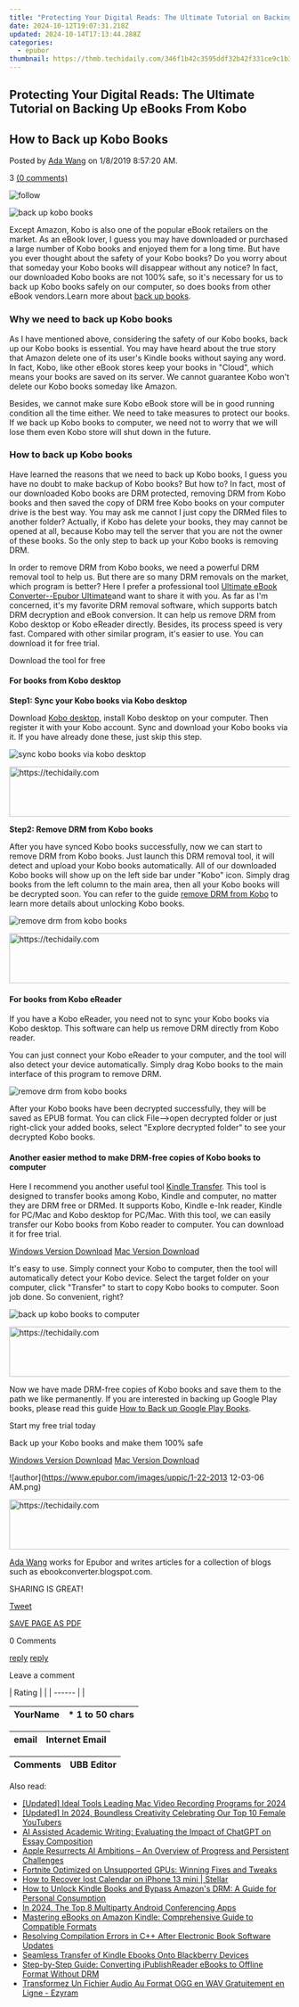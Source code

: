 ```yaml
---
title: "Protecting Your Digital Reads: The Ultimate Tutorial on Backing Up eBooks From Kobo"
date: 2024-10-12T19:07:31.218Z
updated: 2024-10-14T17:13:44.288Z
categories:
  - epubor
thumbnail: https://thmb.techidaily.com/346f1b42c3595ddf32b42f331ce9c1b3e2f2115976dbfc26ef5bc200fbe009cd.jpg
---
```


## Protecting Your Digital Reads: The Ultimate Tutorial on Backing Up eBooks From Kobo

## How to Back up Kobo Books

Posted by [Ada Wang](https://plus.google.com/+AdaWang/posts) on 1/8/2019 8:57:20 AM.

3 [(0 comments)](http://www.epubor.com/#comment-area) 

![follow](http://www.epubor.com/images/follow.png)

![back up kobo books](http://www.epubor.com/images/uppic/Back-up-Kobo-books.png)

Except Amazon, Kobo is also one of the popular eBook retailers on the market. As an eBook lover, I guess you may have downloaded or purchased a large number of Kobo books and enjoyed them for a long time. But have you ever thought about the safety of your Kobo books? Do you worry about that someday your Kobo books will disappear without any notice? In fact, our downloaded Kobo books are not 100% safe, so it's necessary for us to back up Kobo books safely on our computer, so does books from other eBook vendors.Learn more about [back up books](https://tools.techidaily.com/epubor/products/).

### Why we need to back up Kobo books

As I have mentioned above, considering the safety of our Kobo books, back up our Kobo books is essential. You may have heard about the true story that Amazon delete one of its user's Kindle books without saying any word. In fact, Kobo, like other eBook stores keep your books in "Cloud", which means your books are saved on its server. We cannot guarantee Kobo won't delete our Kobo books someday like Amazon.

Besides, we cannot make sure Kobo eBook store will be in good running condition all the time either. We need to take measures to protect our books. If we back up Kobo books to computer, we need not to worry that we will lose them even Kobo store will shut down in the future. 

###  How to back up Kobo books

Have learned the reasons that we need to back up Kobo books, I guess you have no doubt to make backup of Kobo books? But how to? In fact, most of our downloaded Kobo books are DRM protected, removing DRM from Kobo books and then saved the copy of DRM free Kobo books on your computer drive is the best way. You may ask me cannot I just copy the DRMed files to another folder? Actually, if Kobo has delete your books, they may cannot be opened at all, because Kobo may tell the server that you are not the owner of these books. So the only step to back up your Kobo books is removing DRM.

In order to remove DRM from Kobo books, we need a powerful DRM removal tool to help us. But there are so many DRM removals on the market, which program is better? Here I prefer a professional tool [Ultimate eBook Converter--Epubor Ultimate](https://tools.techidaily.com/epubor/ultimate/)and want to share it with you. As far as I'm concerned, it's my favorite DRM removal software, which supports batch DRM decryption and eBook conversion. It can help us remove DRM from Kobo desktop or Kobo eReader directly. Besides, its process speed is very fast. Compared with other similar program, it's easier to use. You can download it for free trial.

Download the tool for free

[](https://tools.techidaily.com/epubor/ultimate/) [](https://tools.techidaily.com/epubor/ultimate/) 

#### For books from Kobo desktop

**Step1: Sync your Kobo books via Kobo desktop**

Download [Kobo desktop](https://www.kobo.com/desktop), install Kobo desktop on your computer. Then register it with your Kobo account. Sync and download your Kobo books via it. If you have already done these, just skip this step.

![sync kobo books via kobo desktop](http://www.epubor.com/images/uppic/sync-your-kobo-books-via-kobo-desktop.png)

<!-- affiliate ads begin -->
<a href="https://unicoeye.pxf.io/c/5597632/2148772/18498" target="_top" id="2148772">
  <img src="//a.impactradius-go.com/display-ad/18498-2148772" border="0" alt="https://techidaily.com" width="728" height="90"/>
</a>
<img height="0" width="0" src="https://unicoeye.pxf.io/i/5597632/2148772/18498" style="position:absolute;visibility:hidden;" border="0" />
<!-- affiliate ads end -->

**Step2: Remove DRM from Kobo books**

After you have synced Kobo books successfully, now we can start to remove DRM from Kobo books. Just launch this DRM removal tool, it will detect and upload your Kobo books automatically. All of our downloaded Kobo books will show up on the left side bar under "Kobo" icon. Simply drag books from the left column to the main area, then all your Kobo books will be decrypted soon. You can refer to the guide [remove DRM from Kobo](https://tools.techidaily.com/epubor/products/) to learn more details about unlocking Kobo books.

![remove drm from kobo books](http://www.epubor.com/images/uppic/remove-drm-from-kobo-books.jpg)

<!-- affiliate ads begin -->
<a href="https://appsumo.8odi.net/c/5597632/2002019/7443" target="_top" id="2002019">
  <img src="//a.impactradius-go.com/display-ad/7443-2002019" border="0" alt="https://techidaily.com" width="728" height="90"/>
</a>
<img height="0" width="0" src="https://appsumo.8odi.net/i/5597632/2002019/7443" style="position:absolute;visibility:hidden;" border="0" />
<!-- affiliate ads end -->

#### For books from Kobo eReader

If you have a Kobo eReader, you need not to sync your Kobo books via Kobo desktop. This software can help us remove DRM directly from Kobo reader. 

You can just connect your Kobo eReader to your computer, and the tool will also detect your device automatically. Simply drag Kobo books to the main interface of this program to remove DRM.

![remove drm from kobo books](http://www.epubor.com/images/uppic/remove-drm-from-kobo-e-ink-reader.png)

After your Kobo books have been decrypted successfully, they will be saved as EPUB format. You can click File-->open decrypted folder or just right-click your added books, select "Explore decrypted folder" to see your decrypted Kobo books.

#### Another easier method to make DRM-free copies of Kobo books to computer

Here I recommend you another useful tool [Kindle Transfer](https://tools.techidaily.com/epubor/transfer/). This tool is designed to transfer books among Kobo, Kindle and computer, no matter they are DRM free or DRMed. It supports Kobo, Kindle e-Ink reader, Kindle for PC/Mac and Kobo desktop for PC/Mac. With this tool, we can easily transfer our Kobo books from Kobo reader to computer. You can download it for free trial.

[Windows Version Download](https://tools.techidaily.com/epubor/transfer/) [Mac Version Download](https://tools.techidaily.com/epubor/transfer/) 

It's easy to use. Simply connect your Kobo to computer, then the tool will automatically detect your Kobo device. Select the target folder on your computer, click "Transfer" to start to copy Kobo books to computer. Soon job done. So convenient, right?

![back up kobo books to computer](http://www.epubor.com/images/uppic/transfer-kobo-books-to-computer.png) 

<!-- affiliate ads begin -->
<a href="https://appsumo.8odi.net/c/5597632/2137394/7443" target="_top" id="2137394">
  <img src="//a.impactradius-go.com/display-ad/7443-2137394" border="0" alt="https://techidaily.com" width="600" height="90"/>
</a>
<img height="0" width="0" src="https://appsumo.8odi.net/i/5597632/2137394/7443" style="position:absolute;visibility:hidden;" border="0" />
<!-- affiliate ads end -->

Now we have made DRM-free copies of Kobo books and save them to the path we like permanently. If you are interested in backing up Google Play books, please read this guide [How to Back up Google Play Books](https://tools.techidaily.com/epubor/products/). 

Start my free trial today

Back up your Kobo books and make them 100% safe

[Windows Version Download](https://tools.techidaily.com/epubor/ultimate/) [Mac Version Download](https://tools.techidaily.com/epubor/ultimate/) 

![author](https://www.epubor.com/images/uppic/1-22-2013 12-03-06 AM.png)

<!-- affiliate ads begin -->
<a href="https://appsumo.8odi.net/c/5597632/2075461/7443" target="_top" id="2075461">
  <img src="//a.impactradius-go.com/display-ad/7443-2075461" border="0" alt="https://techidaily.com" width="728" height="90"/>
</a>
<img height="0" width="0" src="https://appsumo.8odi.net/i/5597632/2075461/7443" style="position:absolute;visibility:hidden;" border="0" />
<!-- affiliate ads end -->

[Ada Wang](https://plus.google.com/+AdaWang/posts) works for Epubor and writes articles for a collection of blogs such as ebookconverter.blogspot.com.

SHARING IS GREAT!

[Tweet](https://twitter.com/share) 

[SAVE PAGE AS PDF](https://tools.techidaily.com/epubor/products/) 

0 Comments

[reply](https://tools.techidaily.com/epubor/products/) [reply](https://tools.techidaily.com/epubor/products/) 

Leave a comment

| Rating |  |
| ------ |  |

| YourName | \*  1 to 50 chars |
| -------- | ----------------- |

| email | Internet Email |
| ----- | -------------- |

| Comments | UBB Editor |
| -------- | ---------- |

<ins class="adsbygoogle"
     style="display:block"
     data-ad-format="autorelaxed"
     data-ad-client="ca-pub-7571918770474297"
     data-ad-slot="1223367746"></ins>

<ins class="adsbygoogle"
     style="display:block"
     data-ad-client="ca-pub-7571918770474297"
     data-ad-slot="8358498916"
     data-ad-format="auto"
     data-full-width-responsive="true"></ins>

<span class="atpl-alsoreadstyle">Also read:</span>
<div><ul>
<li><a href="https://visual-screen-recording.techidaily.com/updated-ideal-tools-leading-mac-video-recording-programs-for-2024/"><u>[Updated] Ideal Tools Leading Mac Video Recording Programs for 2024</u></a></li>
<li><a href="https://youtube-blog.techidaily.com/ed-in-2024-boundless-creativity-celebrating-our-top-10-female-youtubers/"><u>[Updated] In 2024, Boundless Creativity Celebrating Our Top 10 Female YouTubers</u></a></li>
<li><a href="https://vp-tips.techidaily.com/ai-assisted-academic-writing-evaluating-the-impact-of-chatgpt-on-essay-composition/"><u>AI Assisted Academic Writing: Evaluating the Impact of ChatGPT on Essay Composition</u></a></li>
<li><a href="https://tech-hub.techidaily.com/apple-resurrects-ai-ambitions-an-overview-of-progress-and-persistent-challenges/"><u>Apple Resurrects AI Ambitions – An Overview of Progress and Persistent Challenges</u></a></li>
<li><a href="https://common-error.techidaily.com/fortnite-optimized-on-unsupported-gpus-winning-fixes-and-tweaks/"><u>Fortnite Optimized on Unsupported GPUs: Winning Fixes and Tweaks</u></a></li>
<li><a href="https://blog-min.techidaily.com/how-to-recover-lost-calendar-on-iphone-13-mini-stellar-by-stellar-data-recovery-ios-iphone-data-recovery/"><u>How to Recover lost Calendar on iPhone 13 mini | Stellar</u></a></li>
<li><a href="https://solve-howtos.techidaily.com/how-to-unlock-kindle-books-and-bypass-amazons-drm-a-guide-for-personal-consumption/"><u>How to Unlock Kindle Books and Bypass Amazon's DRM: A Guide for Personal Consumption</u></a></li>
<li><a href="https://video-capture.techidaily.com/in-2024-the-top-8-multiparty-android-conferencing-apps/"><u>In 2024, The Top 8 Multiparty Android Conferencing Apps</u></a></li>
<li><a href="https://solve-howtos.techidaily.com/mastering-ebooks-on-amazon-kindle-comprehensive-guide-to-compatible-formats/"><u>Mastering eBooks on Amazon Kindle: Comprehensive Guide to Compatible Formats</u></a></li>
<li><a href="https://solve-howtos.techidaily.com/resolving-compilation-errors-in-cplusplus-after-electronic-book-software-updates/"><u>Resolving Compilation Errors in C++ After Electronic Book Software Updates</u></a></li>
<li><a href="https://solve-howtos.techidaily.com/seamless-transfer-of-kindle-ebooks-onto-blackberry-devices/"><u>Seamless Transfer of Kindle Ebooks Onto Blackberry Devices</u></a></li>
<li><a href="https://solve-howtos.techidaily.com/step-by-step-guide-converting-ipublishreader-ebooks-to-offline-format-without-drm/"><u>Step-by-Step Guide: Converting iPublishReader eBooks to Offline Format Without DRM</u></a></li>
<li><a href="https://discover-blog.techidaily.com/transformez-un-fichier-audio-au-format-ogg-en-wav-gratuitement-en-ligne-ezyram/"><u>Transformez Un Fichier Audio Au Format OGG en WAV Gratuitement en Ligne - Ezyram</u></a></li>
</ul></div>

